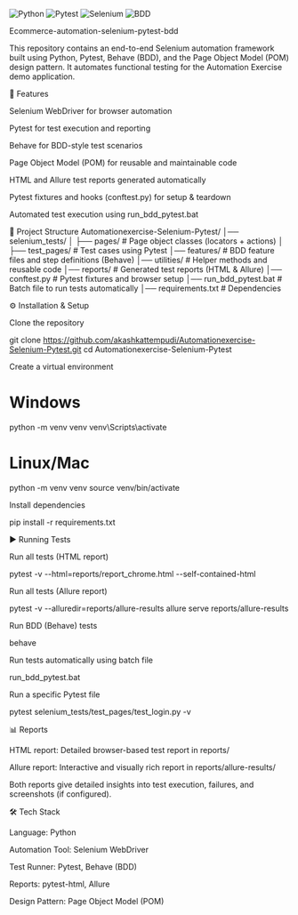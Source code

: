 ![Python](https://img.shields.io/badge/Python-3776AB?style=for-the-badge&logo=python&logoColor=white) 
![Pytest](https://img.shields.io/badge/Pytest-0A9EDC?style=for-the-badge&logo=pytest&logoColor=white) 
![Selenium](https://img.shields.io/badge/Selenium-43B02A?style=for-the-badge&logo=selenium&logoColor=white) 
![BDD](https://img.shields.io/badge/BDD-Behave-red?style=for-the-badge&logo=behave&logoColor=white)

Ecommerce-automation-selenium-pytest-bdd

This repository contains an end-to-end Selenium automation framework built using Python, Pytest, Behave (BDD), and the Page Object Model (POM) design pattern. It automates functional testing for the Automation Exercise demo application.

🚀 Features

Selenium WebDriver for browser automation

Pytest for test execution and reporting

Behave for BDD-style test scenarios

Page Object Model (POM) for reusable and maintainable code

HTML and Allure test reports generated automatically

Pytest fixtures and hooks (conftest.py) for setup & teardown

Automated test execution using run_bdd_pytest.bat

📂 Project Structure
Automationexercise-Selenium-Pytest/
│── selenium_tests/
│   ├── pages/        # Page object classes (locators + actions)
│   ├── test_pages/   # Test cases using Pytest
│── features/          # BDD feature files and step definitions (Behave)
│── utilities/         # Helper methods and reusable code
│── reports/           # Generated test reports (HTML & Allure)
│── conftest.py        # Pytest fixtures and browser setup
│── run_bdd_pytest.bat # Batch file to run tests automatically
│── requirements.txt   # Dependencies

⚙️ Installation & Setup

Clone the repository

git clone https://github.com/akashkattempudi/Automationexercise-Selenium-Pytest.git
cd Automationexercise-Selenium-Pytest


Create a virtual environment

# Windows
python -m venv venv
venv\Scripts\activate

# Linux/Mac
python -m venv venv
source venv/bin/activate


Install dependencies

pip install -r requirements.txt

▶️ Running Tests

Run all tests (HTML report)

pytest -v --html=reports/report_chrome.html --self-contained-html


Run all tests (Allure report)

pytest -v --alluredir=reports/allure-results
allure serve reports/allure-results


Run BDD (Behave) tests

behave


Run tests automatically using batch file

run_bdd_pytest.bat


Run a specific Pytest file

pytest selenium_tests/test_pages/test_login.py -v

📊 Reports

HTML report: Detailed browser-based test report in reports/

Allure report: Interactive and visually rich report in reports/allure-results/

Both reports give detailed insights into test execution, failures, and screenshots (if configured).

🛠️ Tech Stack

Language: Python

Automation Tool: Selenium WebDriver

Test Runner: Pytest, Behave (BDD)

Reports: pytest-html, Allure

Design Pattern: Page Object Model (POM)
